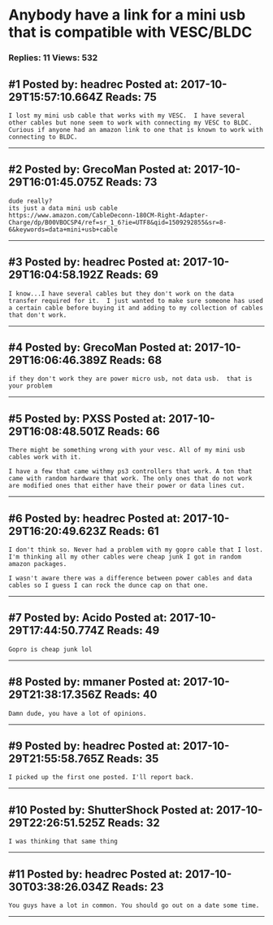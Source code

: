 # Anybody have a link for a mini usb that is compatible with VESC/BLDC

### Replies: 11 Views: 532

## \#1 Posted by: headrec Posted at: 2017-10-29T15:57:10.664Z Reads: 75

```
I lost my mini usb cable that works with my VESC.  I have several other cables but none seem to work with connecting my VESC to BLDC.  Curious if anyone had an amazon link to one that is known to work with connecting to BLDC.
```

---
## \#2 Posted by: GrecoMan Posted at: 2017-10-29T16:01:45.075Z Reads: 73

```
dude really?
its just a data mini usb cable
https://www.amazon.com/CableDeconn-180CM-Right-Adapter-Charge/dp/B00VBOCSP4/ref=sr_1_6?ie=UTF8&qid=1509292855&sr=8-6&keywords=data+mini+usb+cable
```

---
## \#3 Posted by: headrec Posted at: 2017-10-29T16:04:58.192Z Reads: 69

```
I know...I have several cables but they don't work on the data transfer required for it.  I just wanted to make sure someone has used a certain cable before buying it and adding to my collection of cables that don't work.
```

---
## \#4 Posted by: GrecoMan Posted at: 2017-10-29T16:06:46.389Z Reads: 68

```
if they don't work they are power micro usb, not data usb.  that is your problem
```

---
## \#5 Posted by: PXSS Posted at: 2017-10-29T16:08:48.501Z Reads: 66

```
There might be something wrong with your vesc. All of my mini usb cables work with it.

I have a few that came withmy ps3 controllers that work. A ton that came with random hardware that work. The only ones that do not work are modified ones that either have their power or data lines cut.
```

---
## \#6 Posted by: headrec Posted at: 2017-10-29T16:20:49.623Z Reads: 61

```
I don't think so. Never had a problem with my gopro cable that I lost.  I'm thinking all my other cables were cheap junk I got in random amazon packages.  

I wasn't aware there was a difference between power cables and data cables so I guess I can rock the dunce cap on that one.
```

---
## \#7 Posted by: Acido Posted at: 2017-10-29T17:44:50.774Z Reads: 49

```
Gopro is cheap junk lol
```

---
## \#8 Posted by: mmaner Posted at: 2017-10-29T21:38:17.356Z Reads: 40

```
Damn dude, you have a lot of opinions.
```

---
## \#9 Posted by: headrec Posted at: 2017-10-29T21:55:58.765Z Reads: 35

```
I picked up the first one posted. I'll report back.
```

---
## \#10 Posted by: ShutterShock Posted at: 2017-10-29T22:26:51.525Z Reads: 32

```
I was thinking that same thing
```

---
## \#11 Posted by: headrec Posted at: 2017-10-30T03:38:26.034Z Reads: 23

```
You guys have a lot in common. You should go out on a date some time.
```

---
